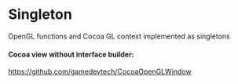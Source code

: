 # Singleton

<p> OpenGL functions and Cocoa GL context implemented as singletons </p>

<h4>Cocoa view without interface builder:</h4>
<p><a href="https://github.com/gamedevtech/CocoaOpenGLWindow">https://github.com/gamedevtech/CocoaOpenGLWindow</a></p>
